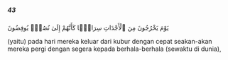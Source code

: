 ##### 43

<span class="ayah">يَوْمَ يَخْرُجُونَ مِنَ ٱلْأَجْدَاثِ سِرَاعًۭا كَأَنَّهُمْ إِلَىٰ نُصُبٍۢ يُوفِضُونَ</span>

<span class="ayah_translation">(yaitu) pada hari mereka keluar dari kubur dengan cepat seakan-akan mereka pergi dengan segera kepada berhala-berhala (sewaktu di dunia),</span>
